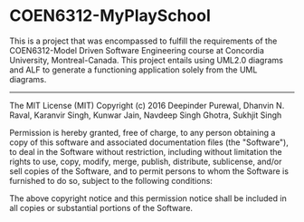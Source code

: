 # COEN6312-MyPlaySchool
This is a project that was encompassed to fulfill the requirements of the COEN6312-Model Driven Software Engineering course at Concordia University, Montreal-Canada. This project entails using UML2.0 diagrams and ALF to generate a functioning application solely from the UML diagrams. 
<hr>
The MIT License (MIT) Copyright (c) 2016 Deepinder Purewal, Dhanvin N. Raval, Karanvir Singh, Kunwar Jain, Navdeep Singh Ghotra, Sukhjit Singh

Permission is hereby granted, free of charge, to any person obtaining a copy of this software and associated documentation files (the "Software"), to deal in the Software without restriction, including without limitation the rights to use, copy, modify, merge, publish, distribute, sublicense, and/or sell copies of the Software, and to permit persons to whom the Software is furnished to do so, subject to the following conditions:

The above copyright notice and this permission notice shall be included in all copies or substantial portions of the Software.
